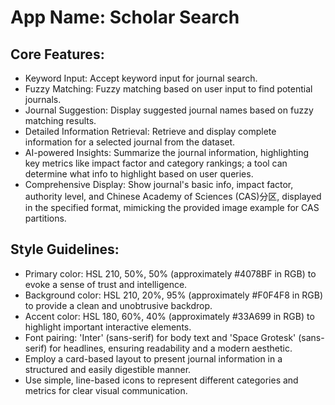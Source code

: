 # **App Name**: Scholar Search

## Core Features:

- Keyword Input: Accept keyword input for journal search.
- Fuzzy Matching: Fuzzy matching based on user input to find potential journals.
- Journal Suggestion: Display suggested journal names based on fuzzy matching results.
- Detailed Information Retrieval: Retrieve and display complete information for a selected journal from the dataset.
- AI-powered Insights: Summarize the journal information, highlighting key metrics like impact factor and category rankings; a tool can determine what info to highlight based on user queries.
- Comprehensive Display: Show journal's basic info, impact factor, authority level, and Chinese Academy of Sciences (CAS)分区, displayed in the specified format, mimicking the provided image example for CAS partitions.

## Style Guidelines:

- Primary color: HSL 210, 50%, 50% (approximately #4078BF in RGB) to evoke a sense of trust and intelligence.
- Background color: HSL 210, 20%, 95% (approximately #F0F4F8 in RGB) to provide a clean and unobtrusive backdrop.
- Accent color: HSL 180, 60%, 40% (approximately #33A699 in RGB) to highlight important interactive elements.
- Font pairing: 'Inter' (sans-serif) for body text and 'Space Grotesk' (sans-serif) for headlines, ensuring readability and a modern aesthetic.
- Employ a card-based layout to present journal information in a structured and easily digestible manner.
- Use simple, line-based icons to represent different categories and metrics for clear visual communication.